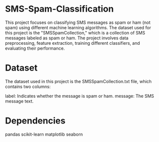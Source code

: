 # SMS-Spam-Classification

This project focuses on classifying SMS messages as spam or ham (not spam) using different machine learning algorithms. The dataset used for this project is the "SMSSpamCollection," which is a collection of SMS messages labeled as spam or ham. The project involves data preprocessing, feature extraction, training different classifiers, and evaluating their performance.

# Dataset
The dataset used in this project is the SMSSpamCollection.txt file, which contains two columns:

label: Indicates whether the message is spam or ham.
message: The SMS message text.

# Dependencies
pandas
scikit-learn
matplotlib
seaborn
